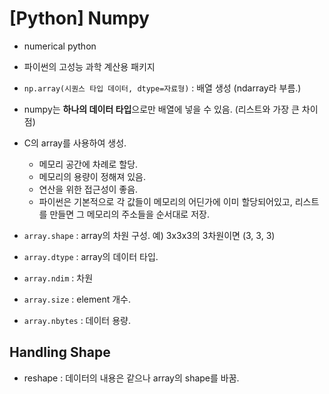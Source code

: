 # [Python] Numpy

* numerical python
* 파이썬의 고성능 과학 계산용 패키지



* `np.array(시퀀스 타입 데이터, dtype=자료형)` : 배열 생성 (ndarray라 부름.)
* numpy는 **하나의 데이터 타입**으로만 배열에 넣을 수 있음. (리스트와 가장 큰 차이점)
* C의 array를 사용하여 생성. 
  * 메모리 공간에 차례로 할당.
  * 메모리의 용량이 정해져 있음.
  * 연산을 위한 접근성이 좋음.
  * 파이썬은 기본적으로 각 값들이 메모리의 어딘가에 이미 할당되어있고, 리스트를 만들면 그 메모리의 주소들을 순서대로 저장.
* `array.shape` : array의 차원 구성. 예) 3x3x3의 3차원이면 (3, 3, 3)
* `array.dtype` : array의 데이터 타입.
* `array.ndim` : 차원
* `array.size` : element 개수.
* `array.nbytes` : 데이터 용량.



## Handling Shape

* reshape : 데이터의 내용은 같으나 array의 shape를 바꿈.